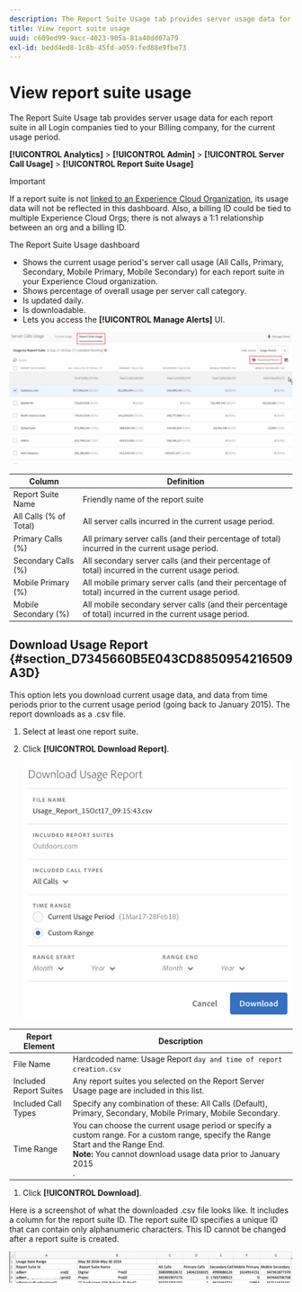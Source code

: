```yaml
---
description: The Report Suite Usage tab provides server usage data for each report suite in all Login companies tied to your Billing company, for the current usage period.
title: View report suite usage
uuid: c609ed99-9acc-4023-905a-81a40dd07a79
exl-id: bedd4ed8-1c8b-45fd-a059-fed88e9fbe73
---
```

# View report suite usage

The Report Suite Usage tab provides server usage data for each report suite in all Login companies tied to your Billing company, for the current usage period.

**[!UICONTROL Analytics]** > **[!UICONTROL Admin]** > **[!UICONTROL Server Call Usage]** > **[!UICONTROL Report Suite Usage]**

>[!IMPORTANT]
>
>If a report suite is not [linked to an Experience Cloud Organization](https://experienceleague.adobe.com/docs/core-services/interface/about-core-services/report-suite-mapping.html), its usage data will not be reflected in this dashboard. Also, a billing ID could be tied to multiple Experience Cloud Orgs; there is not always a 1:1 relationship between an org and a billing ID.

The Report Suite Usage dashboard

* Shows the current usage period's server call usage (All Calls, Primary, Secondary, Mobile Primary, Mobile Secondary) for each report suite in your Experience Cloud organization.
* Shows percentage of overall usage per server call category.
* Is updated daily.
* Is downloadable.
* Lets you access the **[!UICONTROL Manage Alerts]** UI.

![](assets/report-suite-usage.png)

| Column | Definition |
|--- |--- |
|Report Suite Name|Friendly name of the report suite|
|All Calls (% of Total)|All server calls incurred in the current usage period.|
|Primary Calls (%)|All primary server calls (and their percentage of total) incurred in the current usage period.|
|Secondary Calls (%)|All secondary server calls (and their percentage of total) incurred in the current usage period.|
|Mobile Primary (%)|All mobile primary server calls (and their percentage of total) incurred in the current usage period.|
|Mobile Secondary (%)|All mobile secondary server calls (and their percentage of total) incurred in the current usage period.|


## Download Usage Report {#section_D7345660B5E043CD8850954216509A3D}

This option lets you download current usage data, and data from time periods prior to the current usage period (going back to January 2015). The report downloads as a .csv file.

1. Select at least one report suite.
1. Click **[!UICONTROL Download Report]**.

   ![](assets/download_report.png)

| Report Element | Description |
|--- |--- |
|File Name|Hardcoded name: Usage Report `day and time of report creation.csv`|
|Included Report Suites|Any report suites you selected on the Report Server Usage page are included in this list.|
|Included Call Types|Specify any combination of these:  All Calls (Default), Primary, Secondary,  Mobile Primary, Mobile Secondary.|
|Time Range|You can choose the current usage period or specify a custom range.  For a custom range, specify the  Range Start and the  Range End. <br>**Note:** You cannot download usage data prior to January 2015 </br>.|

1. Click **[!UICONTROL Download]**.

Here is a screenshot of what the downloaded .csv file looks like. It includes a column for the report suite ID. The report suite ID specifies a unique ID that can contain only alphanumeric characters. This ID cannot be changed after a report suite is created.

![](assets/download-usage.png)
